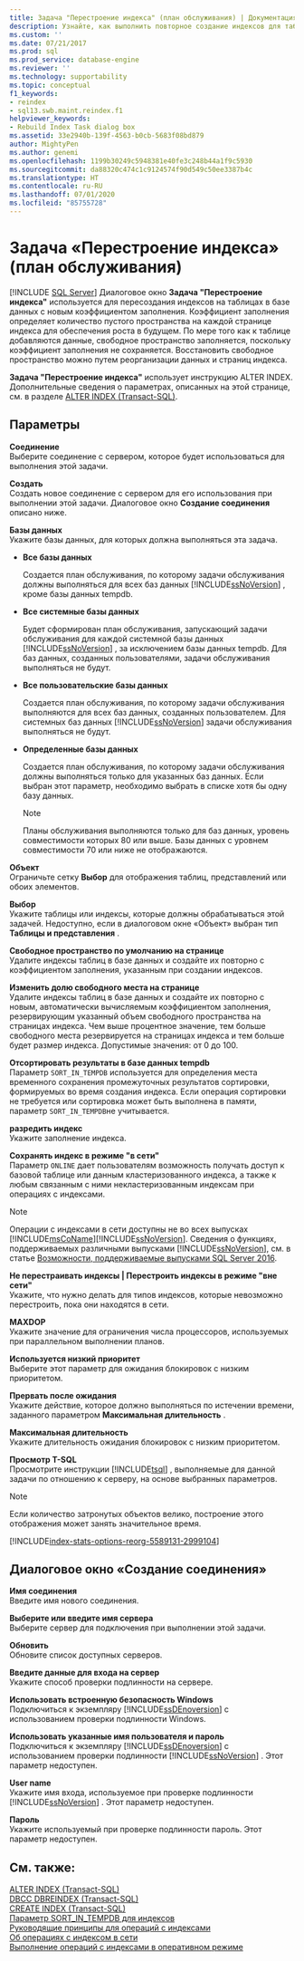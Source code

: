 ```yaml
---
title: Задача "Перестроение индекса" (план обслуживания) | Документация Майкрософт
description: Узнайте, как выполнить повторное создание индексов для таблиц в базе данных с новым коэффициентом заполнения, используя задачу «Перестроение индекса».
ms.custom: ''
ms.date: 07/21/2017
ms.prod: sql
ms.prod_service: database-engine
ms.reviewer: ''
ms.technology: supportability
ms.topic: conceptual
f1_keywords:
- reindex
- sql13.swb.maint.reindex.f1
helpviewer_keywords:
- Rebuild Index Task dialog box
ms.assetid: 33e2940b-139f-4563-b0cb-5683f08bd879
author: MightyPen
ms.author: genemi
ms.openlocfilehash: 1199b30249c5948381e40fe3c248b44a1f9c5930
ms.sourcegitcommit: da88320c474c1c9124574f90d549c50ee3387b4c
ms.translationtype: HT
ms.contentlocale: ru-RU
ms.lasthandoff: 07/01/2020
ms.locfileid: "85755728"
---
```

# <a name="rebuild-index-task-maintenance-plan"></a>Задача «Перестроение индекса» (план обслуживания)
 [!INCLUDE [SQL Server](../../includes/applies-to-version/sqlserver.md)]
  Диалоговое окно **Задача "Перестроение индекса"** используется для пересоздания индексов на таблицах в базе данных с новым коэффициентом заполнения. Коэффициент заполнения определяет количество пустого пространства на каждой странице индекса для обеспечения роста в будущем. По мере того как к таблице добавляются данные, свободное пространство заполняется, поскольку коэффициент заполнения не сохраняется. Восстановить свободное пространство можно путем реорганизации данных и страниц индекса.  
  
 **Задача "Перестроение индекса"** использует инструкцию ALTER INDEX. Дополнительные сведения о параметрах, описанных на этой странице, см. в разделе [ALTER INDEX (Transact-SQL)](../../t-sql/statements/alter-index-transact-sql.md).  
  
## <a name="options"></a>Параметры  
 **Соединение**  
 Выберите соединение с сервером, которое будет использоваться для выполнения этой задачи.  
  
 **Создать**  
 Создать новое соединение с сервером для его использования при выполнении этой задачи. Диалоговое окно **Создание соединения** описано ниже.  
  
 **Базы данных**  
 Укажите базы данных, для которых должна выполняться эта задача.  
  
-   **Все базы данных**  
  
     Создается план обслуживания, по которому задачи обслуживания должны выполняться для всех баз данных [!INCLUDE[ssNoVersion](../../includes/ssnoversion-md.md)] , кроме базы данных tempdb.  
  
-   **Все системные базы данных**  
  
     Будет сформирован план обслуживания, запускающий задачи обслуживания для каждой системной базы данных [!INCLUDE[ssNoVersion](../../includes/ssnoversion-md.md)] , за исключением базы данных tempdb. Для баз данных, созданных пользователями, задачи обслуживания выполняться не будут.  
  
-   **Все пользовательские базы данных**  
  
     Создается план обслуживания, по которому задачи обслуживания выполняются для всех баз данных, созданных пользователем. Для системных баз данных [!INCLUDE[ssNoVersion](../../includes/ssnoversion-md.md)] задачи обслуживания выполняться не будут.  
  
-   **Определенные базы данных**  
  
     Создается план обслуживания, по которому задачи обслуживания должны выполняться только для указанных баз данных. Если выбран этот параметр, необходимо выбрать в списке хотя бы одну базу данных.  
  
    > [!NOTE]  
    >  Планы обслуживания выполняются только для баз данных, уровень совместимости которых 80 или выше. Базы данных с уровнем совместимости 70 или ниже не отображаются.  
  
 **Объект**  
 Ограничьте сетку **Выбор** для отображения таблиц, представлений или обоих элементов.  
  
 **Выбор**  
 Укажите таблицы или индексы, которые должны обрабатываться этой задачей. Недоступно, если в диалоговом окне «Объект» выбран тип **Таблицы и представления** .  
  
 **Свободное пространство по умолчанию на странице**  
 Удалите индексы таблиц в базе данных и создайте их повторно с коэффициентом заполнения, указанным при создании индексов.  
  
 **Изменить долю свободного места на странице**  
 Удалите индексы таблиц в базе данных и создайте их повторно с новым, автоматически вычисляемым коэффициентом заполнения, резервирующим указанный объем свободного пространства на страницах индекса. Чем выше процентное значение, тем больше свободного места резервируется на страницах индекса и тем больше будет размер индекса. Допустимые значения: от 0 до 100.  
  
 **Отсортировать результаты в базе данных tempdb**  
 Параметр `SORT_IN_TEMPDB` используется для определения места временного сохранения промежуточных результатов сортировки, формируемых во время создания индекса. Если операция сортировки не требуется или сортировка может быть выполнена в памяти, параметр `SORT_IN_TEMPDB`не учитывается.  
  
 **разредить индекс**  
 Укажите заполнение индекса.  
  
 **Сохранять индекс в режиме "в сети"**  
 Параметр `ONLINE` дает пользователям возможность получать доступ к базовой таблице или данным кластеризованного индекса, а также к любым связанным с ними некластеризованным индексам при операциях с индексами.  
  
> [!NOTE]
>  Операции с индексами в сети доступны не во всех выпусках [!INCLUDE[msCoName](../../includes/msconame-md.md)][!INCLUDE[ssNoVersion](../../includes/ssnoversion-md.md)]. Сведения о функциях, поддерживаемых различными выпусками [!INCLUDE[ssNoVersion](../../includes/ssnoversion-md.md)], см. в статье [Возможности, поддерживаемые выпусками SQL Server 2016](~/sql-server/editions-and-supported-features-for-sql-server-2016.md).  
  
 **Не перестраивать индексы | Перестроить индексы в режиме "вне сети"**  
 Укажите, что нужно делать для типов индексов, которые невозможно перестроить, пока они находятся в сети.  
  
 **MAXDOP**  
 Укажите значение для ограничения числа процессоров, используемых при параллельном выполнении планов.  
  
 **Используется низкий приоритет**  
 Выберите этот параметр для ожидания блокировок с низким приоритетом.  
  
 **Прервать после ожидания**  
 Укажите действие, которое должно выполняться по истечении времени, заданного параметром **Максимальная длительность** .  
  
 **Максимальная длительность**  
 Укажите длительность ожидания блокировок с низким приоритетом.  
  
 **Просмотр T-SQL**  
 Просмотрите инструкции [!INCLUDE[tsql](../../includes/tsql-md.md)] , выполняемые для данной задачи по отношению к серверу, на основе выбранных параметров.  
  
> [!NOTE]  
>  Если количество затронутых объектов велико, построение этого отображения может занять значительное время.  


[!INCLUDE[index-stats-options-reorg-5589131-2999104](../../includes/paragraph-content/index-stats-options-reorganize-maintenance-plan-include.md)]

  
## <a name="new-connection-dialog-box"></a>Диалоговое окно «Создание соединения»  
 **Имя соединения**  
 Введите имя нового соединения.  
  
 **Выберите или введите имя сервера**  
 Выберите сервер для подключения при выполнении этой задачи.  
  
 **Обновить**  
 Обновите список доступных серверов.  
  
 **Введите данные для входа на сервер**  
 Укажите способ проверки подлинности на сервере.  
  
 **Использовать встроенную безопасность Windows**  
 Подключиться к экземпляру [!INCLUDE[ssDEnoversion](../../includes/ssdenoversion-md.md)] с использованием проверки подлинности Windows.  
  
 **Использовать указанные имя пользователя и пароль**  
 Подключиться к экземпляру [!INCLUDE[ssDEnoversion](../../includes/ssdenoversion-md.md)] с использованием проверки подлинности [!INCLUDE[ssNoVersion](../../includes/ssnoversion-md.md)] . Этот параметр недоступен.  
  
 **User name**  
 Укажите имя входа, используемое при проверке подлинности [!INCLUDE[ssNoVersion](../../includes/ssnoversion-md.md)] . Этот параметр недоступен.  
  
 **Пароль**  
 Укажите используемый при проверке подлинности пароль. Этот параметр недоступен.  
  
## <a name="see-also"></a>См. также:  
 [ALTER INDEX (Transact-SQL)](../../t-sql/statements/alter-index-transact-sql.md)   
 [DBCC DBREINDEX (Transact-SQL)](../../t-sql/database-console-commands/dbcc-dbreindex-transact-sql.md)   
 [CREATE INDEX (Transact-SQL)](../../t-sql/statements/create-index-transact-sql.md)   
 [Параметр SORT_IN_TEMPDB для индексов](../../relational-databases/indexes/sort-in-tempdb-option-for-indexes.md)   
 [Руководящие принципы для операций с индексами](../../relational-databases/indexes/guidelines-for-online-index-operations.md)   
 [Об операциях с индексом в сети](../../relational-databases/indexes/how-online-index-operations-work.md)   
 [Выполнение операций с индексами в оперативном режиме](../../relational-databases/indexes/perform-index-operations-online.md)  
  
  
